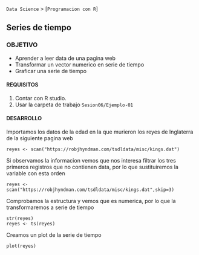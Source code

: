 `Data Science` > [`Programacion con R`]
## Series de tiempo

### OBJETIVO
- Aprender a leer data de una pagina web
- Transformar un vector numerico en serie de tiempo
- Graficar una serie de tiempo 

#### REQUISITOS
1. Contar con R studio.
1. Usar la carpeta de trabajo `Sesion06/Ejemplo-01`

#### DESARROLLO


Importamos los datos de la edad en la que murieron los reyes de Inglaterra de la siguiente pagina web
```{r}
reyes <- scan("https://robjhyndman.com/tsdldata/misc/kings.dat")

```

Si observamos la informacion vemos que nos interesa filtrar los tres primeros registros que no contienen data, por lo que sustituiremos la variable con esta orden 
```{r}
reyes <- scan("https://robjhyndman.com/tsdldata/misc/kings.dat",skip=3)
```

Comprobamos la estructura y vemos que es numerica, por lo que la transformaremos a serie de tiempo
```{r}
str(reyes)
reyes <- ts(reyes)
```

Creamos un plot de la serie de tiempo
```{r}
plot(reyes)
```